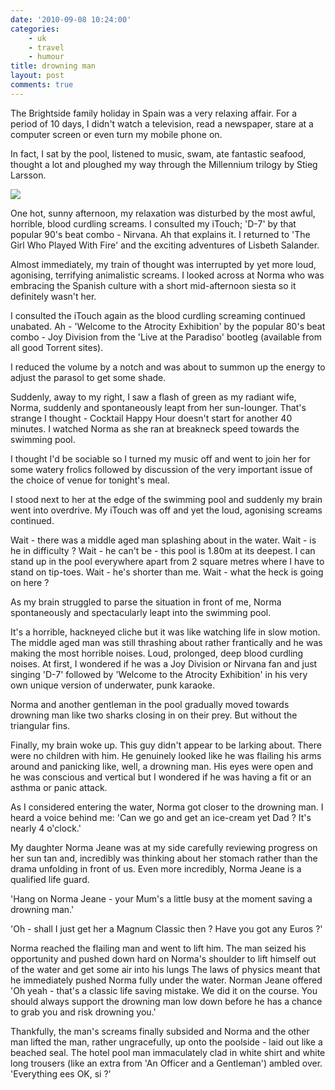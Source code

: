 ```yaml
---
date: '2010-09-08 10:24:00'
categories:
    - uk
    - travel
    - humour
title: drowning man
layout: post
comments: true
---
```


The Brightside family holiday in Spain was a very relaxing affair. For a
period of 10 days, I didn't watch a television, read a newspaper, stare
at a computer screen or even turn my mobile phone on.

In fact, I sat by the pool, listened to music, swam, ate fantastic
seafood, thought a lot and ploughed my way through the Millennium
trilogy by Stieg Larsson.

<a href="http://picasaweb.google.co.uk/lh/photo/fYXZfK5ABbL1eHCIngPp2g?feat=embedwebsite"><img src="http://lh3.ggpht.com/_l2uGy1RGCiE/TIdiF80AvLI/AAAAAAAABn0/b4PtHcYd1Y0/s400/DSC00370.JPG" /></a>

One hot, sunny afternoon, my relaxation was disturbed by the most
awful, horrible, blood curdling screams. I consulted my iTouch; 'D-7'
by that popular 90's beat combo - Nirvana. Ah that explains it. I
returned to 'The Girl Who Played With Fire' and the exciting
adventures of Lisbeth Salander.

Almost immediately, my train of thought was interrupted by yet more
loud, agonising, terrifying animalistic screams. I looked across at
Norma who was embracing the Spanish culture with a short mid-afternoon
siesta so it definitely wasn't her.

I consulted the iTouch again as the blood curdling screaming continued
unabated. Ah - 'Welcome to the Atrocity Exhibition' by the popular
80's beat combo - Joy Division from the 'Live at the Paradiso' bootleg
(available from all good Torrent sites).

I reduced the volume by a notch and was about to summon up the energy to
adjust the parasol to get some shade.

Suddenly, away to my right, I saw a flash of green as my radiant wife,
Norma, suddenly and spontaneously leapt from her sun-lounger. That's
strange I thought - Cocktail Happy Hour doesn't start for another 40
minutes. I watched Norma as she ran at breakneck speed towards the
swimming pool.

I thought I'd be sociable so I turned my music off and went to join her
for some watery frolics followed by discussion of the very important
issue of the choice of venue for tonight's meal.

I stood next to her at the edge of the swimming pool and suddenly my
brain went into overdrive. My iTouch was off and yet the loud, agonising
screams continued.

Wait - there was a middle aged man splashing about in the water. Wait -
is he in difficulty ? Wait - he can't be - this pool is 1.80m at its
deepest. I can stand up in the pool everywhere apart from 2 square
metres where I have to stand on tip-toes. Wait - he's shorter than me.
Wait - what the heck is going on here ?

As my brain struggled to parse the situation in front of me, Norma
spontaneously and spectacularly leapt into the swimming pool.

It's a horrible, hackneyed cliche but it was like watching life in
slow motion. The middle aged man was still thrashing about rather
frantically and he was making the most horrible noises. Loud,
prolonged, deep blood curdling noises. At first, I wondered if he was
a Joy Division or Nirvana fan and just singing 'D-7' followed by
'Welcome to the Atrocity Exhibition' in his very own unique version of
underwater, punk karaoke.

Norma and another gentleman in the pool gradually moved towards drowning
man like two sharks closing in on their prey. But without the triangular
fins.

Finally, my brain woke up. This guy didn't appear to be larking about.
There were no children with him. He genuinely looked like he was
flailing his arms around and panicking like, well, a drowning man. His
eyes were open and he was conscious and vertical but I wondered if he
was having a fit or an asthma or panic attack.

As I considered entering the water, Norma got closer to the drowning
man. I heard a voice behind me: 'Can we go and get an ice-cream yet
Dad ? It's nearly 4 o'clock.'

My daughter Norma Jeane was at my side carefully reviewing progress on
her sun tan and, incredibly was thinking about her stomach rather than
the drama unfolding in front of us. Even more incredibly, Norma Jeane is
a qualified life guard.

'Hang on Norma Jeane - your Mum's a little busy at the moment saving a
drowning man.'

'Oh - shall I just get her a Magnum Classic then ? Have you got any
Euros ?'

Norma reached the flailing man and went to lift him. The man seized
his opportunity and pushed down hard on Norma's shoulder to lift
himself out of the water and get some air into his lungs The laws of
physics meant that he immediately pushed Norma fully under the
water. Norman Jeane offered 'Oh yeah - that's a classic life saving
mistake. We did it on the course. You should always support the
drowning man low down before he has a chance to grab you and risk
drowning you.'

Thankfully, the man's screams finally subsided and Norma and the other
man lifted the man, rather ungracefully, up onto the poolside - laid
out like a beached seal. The hotel pool man immaculately clad in white
shirt and white long trousers (like an extra from 'An Officer and a
Gentleman') ambled over. 'Everything ees OK, si ?'
